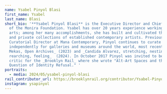 ```yaml
---
name: Ysabel Pinyol Blasi
first_name: Ysabel
last_name: Blasi
short_bio: '**Ysabel Pinyol Blasi** is the Executive Director and Chief Curator
  of the Monira Foundation. Ysabel has over 20 years experience working in the
  arts; among her many accomplishments, she has built and cultivated the public
  and private collections of established contemporary artists. Previously the
  Curatorial Director at Mana Contemporary, Pinyol continues to curate
  independently for galleries and museums around the world, most recently _Jonas
  Mekas, Open Archives_ (2023) and _Candida Alvarez, stretching, nesting,
  rearching, feeling_  (2024). In October 2017 Pinyol was invited to be a guest
  critic for the _Brooklyn Rail_ where she wrote "Alt-Art Spaces and the
  Question of Identity Refusal." '
portraits:
  - media: 2024/05/ysabel-pinyol-blasi
rail_contributor_url: https://brooklynrail.org/contributor/Ysabel-Pinyol
instagram: ysapinyol
---
```

